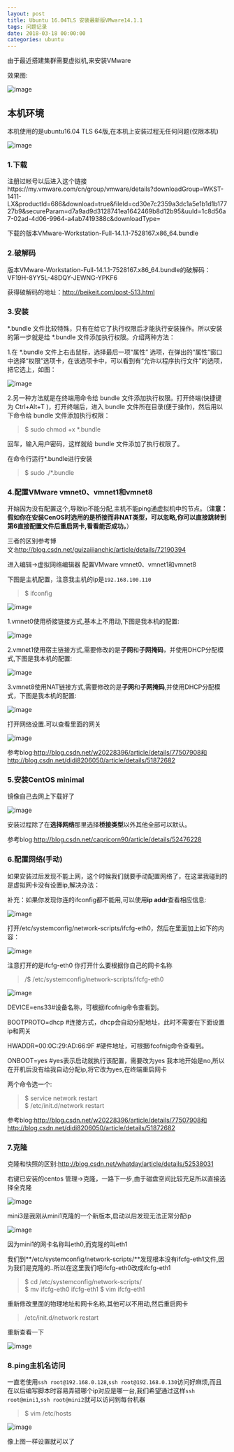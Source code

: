 ```yaml
---
layout: post
title: Ubuntu 16.04TLS 安装最新版VMware14.1.1
tags: 问题记录
date: 2018-03-18 00:00:00
categories: ubuntu
---
```


由于最近搭建集群需要虚拟机,来安装VMware

效果图:

![image](http://ww1.sinaimg.cn/large/0066vfZIgy1fpgu6bbqa4j30xc0mbgrs.jpg)

## 本机环境

本机使用的是ubuntu16.04 TLS 64版,在本机上安装过程无任何问题(仅限本机)

![image](http://ww1.sinaimg.cn/large/0066vfZIgy1fpgvn41tp7j30q30tq4qp.jpg)

### 1.下载

注册过帐号以后进入这个链接https://my.vmware.com/cn/group/vmware/details?downloadGroup=WKST-1411-LX&productId=686&download=true&fileId=cd30e7c2359a3dc1a5e1b1d1b17727b9&secureParam=d7a9ad9d3128741ea1642469b8d12b95&uuId=1c8d56a7-02ad-4d06-9964-a4ab7419388c&downloadType=

下载的版本VMware-Workstation-Full-14.1.1-7528167.x86_64.bundle

### 2.破解码

版本VMware-Workstation-Full-14.1.1-7528167.x86_64.bundle的破解码：VF19H-8YY5L-48DQY-JEWNG-YPKF6

获得破解码的地址：http://beikeit.com/post-513.html

### 3.安装

*.bundle 文件比较特殊，只有在给它了执行权限后才能执行安装操作。所以安装的第一步就是给 *.bundle 文件添加执行权限。介绍两种方法：

1.在 *.bundle 文件上右击鼠标，选择最后一项“属性” 选项，在弹出的“属性”窗口中选择“权限”选项卡，在该选项卡中，可以看到有“允许以程序执行文件”的选项，把它选上，如图：

![image](http://ww1.sinaimg.cn/large/0066vfZIgy1fpgubt3m2oj30ps0q376x.jpg)

2.另一种方法就是在终端用命令给 bundle 文件添加执行权限。打开终端(快捷键为 Ctrl+Alt+T )，打开终端后，进入 bundle 文件所在目录(便于操作)，然后用以下命令给 bundle 文件添加执行权限：

> $ sudo chmod +x *.bundle

回车，输入用户密码，这样就给 bundle 文件添加了执行权限了。

在命令行运行*.bundle进行安装

> $ sudo ./*.bundle

### 4.配置VMware vmnet0、vmnet1和vmnet8

开始因为没有配置这个,导致ip不能分配,主机不能ping通虚拟机中的节点。（**注意：假如你在安装CenOS时选用的是桥接而非NAT类型，可以忽略,你可以直接跳转到第6直接配置文件后重启网卡,看看能否成功。**）

三者的区别参考博文:http://blog.csdn.net/guizaijianchic/article/details/72190394

进入编辑->虚拟网络编辑器 配置VMware vmnet0、vmnet1和vmnet8

下图是主机配置，注意我主机的ip是`192.168.100.110`

> $ ifconfig

![image](http://ww1.sinaimg.cn/large/0066vfZIgy1fpgus2pw0cj30ia0nnk33.jpg)

1.vmnet0使用桥接链接方式,基本上不用动,下图是我本机的配置:

![image](http://ww1.sinaimg.cn/large/0066vfZIgy1fpgunedheoj30tq0kl0vb.jpg)

2.vmnet1使用宿主链接方式,需要修改的是**子网**和**子网掩码**，并使用DHCP分配模式,下图是我本机的配置:

![image](http://ww1.sinaimg.cn/large/0066vfZIgy1fpgupqev7aj30h80go0u3.jpg)

3.vmnet8使用NAT链接方式,需要修改的是**子网**和**子网掩码**,并使用DHCP分配模式，下图是我本机的配置:

![image](http://ww1.sinaimg.cn/large/0066vfZIgy1fpgutoyr3uj30h70goabe.jpg)

打开网络设置.可以查看里面的网关

![image](http://ww1.sinaimg.cn/large/0066vfZIgy1fpguub5921j30h70hswg2.jpg)

参考blog:http://blog.csdn.net/w20228396/article/details/77507908和http://blog.csdn.net/didi8206050/article/details/51872682

### 5.安装CentOS minimal

镜像自己去网上下载好了

![image](http://ww1.sinaimg.cn/large/0066vfZIgy1fpgugjttt8j30pu0he0uf.jpg)

安装过程除了在**选择网络**那里选择**桥接类型**以外其他全部可以默认。

参考blog:http://blog.csdn.net/capricorn90/article/details/52476228

### 6.配置网络(手动)

如果安装过后发现不能上网，这个时候我们就要手动配置网络了，在这里我碰到的是虚拟网卡没有设置ip,解决办法：

补充：如果你发现你连的ifconfig都不能用,可以使用**ip addr**查看相应信息:

![image](http://ww1.sinaimg.cn/large/0066vfZIgy1fpgv8b9tbuj30py0e4wfp.jpg)

打开/etc/systemconfig/network-scripts/ifcfg-eth0，然后在里面加上如下的内容：

![image](http://ww1.sinaimg.cn/large/0066vfZIgy1fpgv9zyjn4j30q10gxwfv.jpg)

注意打开的是ifcfg-eth0 你打开什么要根据你自己的网卡名称

> /$ /etc/systemconfig/network-scripts/ifcfg-eth0

![image](http://ww1.sinaimg.cn/large/0066vfZIgy1fpgvbrh01mj30px0e03zh.jpg)

DEVICE=ens33#设备名称，可根据ifcofnig命令查看到。

BOOTPROTO=dhcp  #连接方式，dhcp会自动分配地址，此时不需要在下面设置ip和网关

HWADDR=00:0C:29:AD:66:9F  #硬件地址，可根据ifcofnig命令查看到。

ONBOOT=yes  #yes表示启动就执行该配置，需要改为yes 我本地开始是no,所以在开机后没有给我自动分配ip,将它改为yes,在终端重启网卡

两个命令选一个:

> $ service network restart  
> $ /etc/init.d/network restart

参考blog:http://blog.csdn.net/w20228396/article/details/77507908和http://blog.csdn.net/didi8206050/article/details/51872682

### 7.克隆

克隆和快照的区别:http://blog.csdn.net/whatday/article/details/52538031

右键已安装的centos 管理->克隆，一路下一步,由于磁盘空间比较充足所以直接选择全克隆

![image](http://ww1.sinaimg.cn/large/0066vfZIgy1fph4om2cbaj30qr0lc78x.jpg)

mini3是我刚从mini1克隆的一个新版本,启动以后发现无法正常分配ip

![image](http://ww1.sinaimg.cn/large/0066vfZIgy1fph4rnjex9j30q50kkdhd.jpg)

因为mini1的网卡名称叫eth0,而克隆的叫eth1

我们到**/etc/systemconfig/network-scripts/**发现根本没有ifcfg-eth1文件,因为我们是克隆的..所以在这里我们吧ifcfg-eth0改成ifcfg-eth1

> $ cd /etc/systemconfig/network-scripts/  
> $ mv ifcfg-eth0 ifcfg-eth1
> $ vim ifcfg-eth1

重新修改里面的物理地址和网卡名称,其他可以不用动,然后重启网卡

> /etc/init.d/network restart

重新查看一下

![image](http://ww1.sinaimg.cn/large/0066vfZIgy1fph4yry5ztj30q30kk405.jpg)

### 8.ping主机名访问

一直老使用`ssh root@192.168.0.128`,`ssh root@192.168.0.130`访问好麻烦,而且在以后编写脚本时容易弄错哪个ip对应是哪一台,我们希望通过这样`ssh root@mini1`,`ssh root@mini2`就可以访问到每台机器

> $ vim /etc/hosts

![image](http://ww1.sinaimg.cn/large/0066vfZIgy1fph540ybxbj30qo0fv78k.jpg)

像上图一样设置就可以了